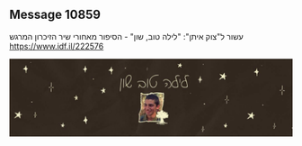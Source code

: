 ## Message 10859

עשור ל"צוק איתן":
"לילה טוב, שון" - הסיפור מאחורי שיר הזיכרון המרגש
https://www.idf.il/222576

![Photo](10859/10859_photo.jpg)
